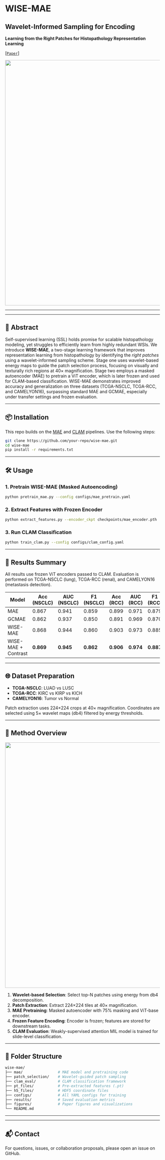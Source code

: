 # WISE-MAE

## Wavelet-Informed Sampling for Encoding  
**Learning from the Right Patches for Histopathology Representation Learning**

[[`Paper`](https://doi.org/xx.xxxx/wise-mae)] 


<p align="center">
  <img src="./images/banner_placeholder.png" width="800"/>
</p>

---



---

## 🧠 Abstract

Self-supervised learning (SSL) holds promise for scalable histopathology modeling, yet struggles to efficiently learn from highly redundant WSIs. We introduce **WISE-MAE**, a two-stage learning framework that improves representation learning from histopathology by identifying the *right patches* using a wavelet-informed sampling scheme. Stage one uses wavelet-based energy maps to guide the patch selection process, focusing on visually and texturally rich regions at 40× magnification. Stage two employs a masked autoencoder (MAE) to pretrain a ViT encoder, which is later frozen and used for CLAM-based classification. WISE-MAE demonstrates improved accuracy and generalization on three datasets (TCGA-NSCLC, TCGA-RCC, and CAMELYON16), surpassing standard MAE and GCMAE, especially under transfer settings and frozen evaluation.

---

## 📦 Installation

This repo builds on the [MAE](https://github.com/facebookresearch/mae) and [CLAM](https://github.com/mahmoodlab/CLAM) pipelines. Use the following steps:

```bash
git clone https://github.com/your-repo/wise-mae.git
cd wise-mae
pip install -r requirements.txt
```

---

## 🛠️ Usage

### 1. Pretrain WISE-MAE (Masked Autoencoding)

```bash
python pretrain_mae.py --config configs/mae_pretrain.yaml
```

### 2. Extract Features with Frozen Encoder

```bash
python extract_features.py --encoder_ckpt checkpoints/mae_encoder.pth
```

### 3. Run CLAM Classification

```bash
python train_clam.py --config configs/clam_config.yaml
```

---

## 🧪 Results Summary

All results use frozen ViT encoders passed to CLAM. Evaluation is performed on TCGA-NSCLC (lung), TCGA-RCC (renal), and CAMELYON16 (metastasis detection).

| Model                | Acc (NSCLC) | AUC (NSCLC) | F1 (NSCLC) | Acc (RCC) | AUC (RCC) | F1 (RCC) | Acc (CAM16) | AUC (CAM16) | F1 (CAM16) |
|----------------------|-------------|-------------|------------|-----------|-----------|----------|--------------|--------------|-------------|
| MAE                  | 0.867       | 0.941       | 0.859      | 0.899     | 0.971     | 0.879    | 0.874        | 0.912        | 0.842       |
| GCMAE                | 0.862       | 0.937       | 0.850      | 0.891     | 0.969     | 0.870    | 0.882        | 0.922        | 0.854       |
| WISE-MAE             | 0.868       | 0.944       | 0.860      | 0.903     | 0.973     | 0.885    | 0.894        | 0.935        | 0.866       |
| WISE-MAE + Contrast  | **0.869**   | **0.945**   | **0.862**  | **0.906** | **0.974** | **0.887**| **0.901**    | **0.943**    | **0.873**   |

---

## 🌐 Dataset Preparation

- **TCGA-NSCLC**: LUAD vs LUSC  
- **TCGA-RCC**: KIRC vs KIRP vs KICH  
- **CAMELYON16**: Tumor vs Normal  

Patch extraction uses 224×224 crops at 40× magnification. Coordinates are selected using 5× wavelet maps (db4) filtered by energy thresholds.

---

## 🧬 Method Overview

<p align="center">
  <img src="./images/workflow_placeholder.png" width="800"/>
</p>

1. **Wavelet-based Selection**: Select top-N patches using energy from db4 decomposition.
2. **Patch Extraction**: Extract 224×224 tiles at 40× magnification.
3. **MAE Pretraining**: Masked autoencoder with 75% masking and ViT-base encoder.
4. **Frozen Feature Encoding**: Encoder is frozen; features are stored for downstream tasks.
5. **CLAM Evaluation**: Weakly-supervised attention MIL model is trained for slide-level classification.

---

## 📁 Folder Structure

```bash
wise-mae/
├── mae/                # MAE model and pretraining code
├── patch_selection/    # Wavelet-guided patch sampling
├── clam_eval/          # CLAM classification framework
├── pt_files/           # Pre-extracted features (.pt)
├── h5_files/           # HDF5 coordinate files
├── configs/            # All YAML configs for training
├── results/            # Saved evaluation metrics
├── figures/            # Paper figures and visualizations
└── README.md
```

---


---

## 📬 Contact

For questions, issues, or collaboration proposals, please open an issue on GitHub.
